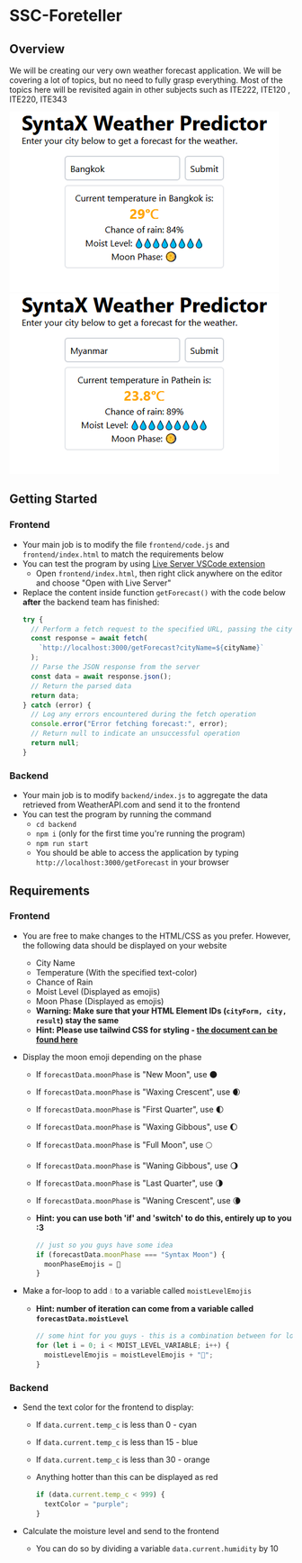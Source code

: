 # SSC-Foreteller

## Overview

We will be creating our very own weather forecast application. We will be covering a lot of topics, but no need to fully grasp everything. Most of the topics here will be revisited again in other subjects such as ITE222, ITE120 , ITE220, ITE343

![](/assets/syn-pred1.png) ![](/assets/syn-pred2.png)

## Getting Started

### Frontend

- Your main job is to modify the file `frontend/code.js` and `frontend/index.html` to match the requirements below
- You can test the program by using [Live Server VSCode extension](https://marketplace.visualstudio.com/items?itemName=ritwickdey.LiveServer)
  - Open `frontend/index.html`, then right click anywhere on the editor and choose "Open with Live Server"
- Replace the content inside function `getForecast()` with the code below **after** the backend team has finished:
  ```js
  try {
    // Perform a fetch request to the specified URL, passing the city name as a query parameter
    const response = await fetch(
      `http://localhost:3000/getForecast?cityName=${cityName}`
    );
    // Parse the JSON response from the server
    const data = await response.json();
    // Return the parsed data
    return data;
  } catch (error) {
    // Log any errors encountered during the fetch operation
    console.error("Error fetching forecast:", error);
    // Return null to indicate an unsuccessful operation
    return null;
  }
  ```

### Backend

- Your main job is to modify `backend/index.js` to aggregate the data retrieved from WeatherAPI.com and send it to the frontend
- You can test the program by running the command
  - `cd backend`
  - `npm i` (only for the first time you're running the program)
  - `npm run start`
  - You should be able to access the application by typing `http://localhost:3000/getForecast` in your browser

## Requirements

### Frontend

- You are free to make changes to the HTML/CSS as you prefer. However, the following data should be displayed on your website

  - City Name
  - Temperature (With the specified text-color)
  - Chance of Rain
  - Moist Level (Displayed as emojis)
  - Moon Phase (Displayed as emojis)
  - **Warning: Make sure that your HTML Element IDs (`cityForm, city, result`) stay the same**
  - **Hint: Please use tailwind CSS for styling - [the document can be found here](https://tailwindcss.com/docs/text-color)**

- Display the moon emoji depending on the phase

  - If `forecastData.moonPhase` is "New Moon", use 🌑
  - If `forecastData.moonPhase` is "Waxing Crescent", use 🌒
  - If `forecastData.moonPhase` is "First Quarter", use 🌓
  - If `forecastData.moonPhase` is "Waxing Gibbous", use 🌔
  - If `forecastData.moonPhase` is "Full Moon", use 🌕
  - If `forecastData.moonPhase` is "Waning Gibbous", use 🌖
  - If `forecastData.moonPhase` is "Last Quarter", use 🌗
  - If `forecastData.moonPhase` is "Waning Crescent", use 🌘
  - **Hint: you can use both 'if' and 'switch' to do this, entirely up to you :3**

    ```js
    // just so you guys have some idea
    if (forecastData.moonPhase === "Syntax Moon") {
      moonPhaseEmojis = 💩
    }
    ```

- Make a for-loop to add 💧 to a variable called `moistLevelEmojis`

  - **Hint: number of iteration can come from a variable called `forecastData.moistLevel`**

    ```js
    // some hint for you guys - this is a combination between for loops, and string concatenation
    for (let i = 0; i < MOIST_LEVEL_VARIABLE; i++) {
      moistLevelEmojis = moistLevelEmojis + "💩";
    }
    ```

### Backend

- Send the text color for the frontend to display:

  - If `data.current.temp_c` is less than 0 - cyan
  - If `data.current.temp_c` is less than 15 - blue
  - If `data.current.temp_c` is less than 30 - orange
  - Anything hotter than this can be displayed as red

    ```js
    if (data.current.temp_c < 999) {
      textColor = "purple";
    }
    ```

- Calculate the moisture level and send to the frontend
  - You can do so by dividing a variable `data.current.humidity` by 10

